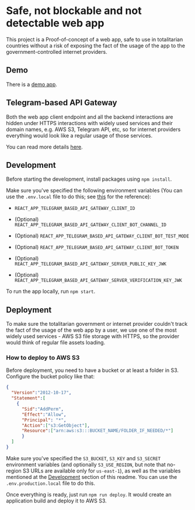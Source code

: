 # Safe, not blockable and not detectable web app

This project is a Proof-of-concept of a web app, safe to use in totalitarian countries without a risk of exposing the fact of the usage of the app to the government-controlled internet providers.

## Demo

There is a [demo app](https://s3.amazonaws.com/web.app/index.html).

## Telegram-based API Gateway

Both the web app client endpoint and all the backend interactions are hidden under HTTPS interactions with widely used services and their domain names, e.g. AWS S3, Telegram API, etc, so for internet providers everything would look like a regular usage of those services.

You can read more details [here](https://github.com/fuck-lukashenko/tg-s3-api-gateway-sdk).


## Development

Before starting the development, install packages using `npm install`.

Make sure you've specified the following environment variables (You can use the `.env.local` file to do this; see [this](https://github.com/fuck-lukashenko/tg-s3-api-gateway-sdk#usage) for the reference):

* `REACT_APP_TELEGRAM_BASED_API_GATEWAY_CLIENT_ID`

* (Optional) `REACT_APP_TELEGRAM_BASED_API_GATEWAY_CLIENT_BOT_CHANNEL_ID`

* (Optional) `REACT_APP_TELEGRAM_BASED_API_GATEWAY_CLIENT_BOT_TEST_MODE`

* (Optional) `REACT_APP_TELEGRAM_BASED_API_GATEWAY_CLIENT_BOT_TOKEN`

* (Optional) `REACT_APP_TELEGRAM_BASED_API_GATEWAY_SERVER_PUBLIC_KEY_JWK`

* (Optional) `REACT_APP_TELEGRAM_BASED_API_GATEWAY_SERVER_VERIFICATION_KEY_JWK`

To run the app locally, run `npm start`.

## Deployment

To make sure the totalitarian government or internet provider couldn't track the fact of the usage of the web app by a user, we use one of the most widely used services - AWS S3 file storage with HTTPS, so the provider would think of regular file assets loading.

### How to deploy to AWS S3

Before deployment, you need to have a bucket or at least a folder in S3. Configure the bucket policy like that:

```json
{
  "Version":"2012-10-17",
  "Statement":[
    {
      "Sid":"AddPerm",
      "Effect":"Allow",
      "Principal": "*",
      "Action":["s3:GetObject"],
      "Resource":["arn:aws:s3:::BUCKET_NAME/FOLDER_IF_NEEDED/*"]
      }
  ]
}
```

Make sure you've specified the `S3_BUCKET`, `S3_KEY` and `S3_SECRET` environment variables (and optionally `S3_USE_REGION`, but note that no-region S3 URLs are available only for `us-east-1`), as well as the variables mentioned at the [Development](#development) section of this readme. You can use the `.env.production.local` file to do this.

Once everything is ready, just run `npm run deploy`. It would create an application build and deploy it to AWS S3.
